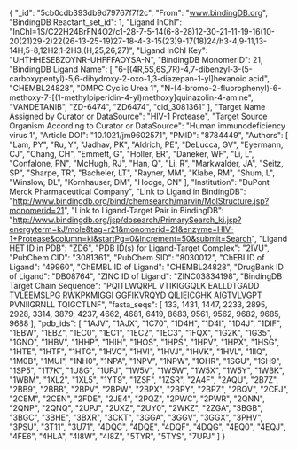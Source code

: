{
 "_id": "5cb0cdb393db9d79767f7f2c",
 "From": "www.bindingDB.org",
 "BindingDB Reactant_set_id": 1,
 "Ligand InChI": "InChI=1S/C22H24BrFN4O2/c1-28-7-5-14(6-8-28)12-30-21-11-19-16(10-20(21)29-2)22(26-13-25-19)27-18-4-3-15(23)9-17(18)24/h3-4,9-11,13-14H,5-8,12H2,1-2H3,(H,25,26,27)",
 "Ligand InChI Key": "UHTHHESEBZOYNR-UHFFFAOYSA-N",
 "BindingDB MonomerID": 21,
 "BindingDB Ligand Name": [
  "6-[(4R,5S,6S,7R)-4,7-dibenzyl-3-(5-carboxypentyl)-5,6-dihydroxy-2-oxo-1,3-diazepan-1-yl]hexanoic acid",
  "CHEMBL24828",
  "DMPC Cyclic Urea 1",
  "N-(4-bromo-2-fluorophenyl)-6-methoxy-7-[(1-methylpiperidin-4-yl)methoxy]quinazolin-4-amine",
  "VANDETANIB",
  "ZD-6474",
  "ZD6474",
  "cid_3081361"
 ],
 "Target Name Assigned by Curator or DataSource": "HIV-1 Protease",
 "Target Source Organism According to Curator or DataSource": "Human immunodeficiency virus 1",
 "Article DOI": "10.1021/jm9602571",
 "PMID": "8784449",
 "Authors": [
  "Lam, PY",
  "Ru, Y",
  "Jadhav, PK",
  "Aldrich, PE",
  "DeLucca, GV",
  "Eyermann, CJ",
  "Chang, CH",
  "Emmett, G",
  "Holler, ER",
  "Daneker, WF",
  "Li, L",
  "Confalone, PN",
  "McHugh, RJ",
  "Han, Q",
  "Li, R",
  "Markwalder, JA",
  "Seitz, SP",
  "Sharpe, TR",
  "Bacheler, LT",
  "Rayner, MM",
  "Klabe, RM",
  "Shum, L",
  "Winslow, DL",
  "Kornhauser, DM",
  "Hodge, CN"
 ],
 "Institution": "DuPont Merck Pharmaceutical Company",
 "Link to Ligand in BindingDB": "http://www.bindingdb.org/bind/chemsearch/marvin/MolStructure.jsp?monomerid=21",
 "Link to Ligand-Target Pair in BindingDB": "http://www.bindingdb.org/jsp/dbsearch/PrimarySearch_ki.jsp?energyterm=kJ/mole&tag=r21&monomerid=21&enzyme=HIV-1+Protease&column=ki&startPg=0&Increment=50&submit=Search",
 "Ligand HET ID in PDB": "ZD6",
 "PDB ID(s) for Ligand-Target Complex": "2IVU",
 "PubChem CID": "3081361",
 "PubChem SID": "8030012",
 "ChEBI ID of Ligand": "49960",
 "ChEMBL ID of Ligand": "CHEMBL24828",
 "DrugBank ID of Ligand": "DB08764",
 "ZINC ID of Ligand": "ZINC03834198",
 "BindingDB Target Chain Sequence": "PQITLWQRPL VTIKIGGQLK EALLDTGADD TVLEEMSLPG RWKPKMIGGI GGFIKVRQYD QILIEICGHK AIGTVLVGPT PVNIIGRNLL TQIGCTLNF",
 "fasta_seqs": [
  133,
  1431,
  1447,
  2233,
  2895,
  2928,
  3314,
  3879,
  4237,
  4662,
  4681,
  6419,
  8683,
  9561,
  9562,
  9682,
  9685,
  9688
 ],
 "pdb_ids": [
  "1AJV",
  "1AJX",
  "1C70",
  "1D4H",
  "1D4I",
  "1D4J",
  "1DIF",
  "1EBW",
  "1EBZ",
  "1EC0",
  "1EC1",
  "1EC2",
  "1EC3",
  "1FQX",
  "1G2K",
  "1G35",
  "1GNO",
  "1HBV",
  "1HHP",
  "1HIH",
  "1HOS",
  "1HPS",
  "1HPV",
  "1HPX",
  "1HSG",
  "1HTE",
  "1HTF",
  "1HTG",
  "1HVC",
  "1HVI",
  "1HVJ",
  "1HVK",
  "1HVL",
  "1IIQ",
  "1M0B",
  "1MUI",
  "1NH0",
  "1NPA",
  "1NPV",
  "1NPW",
  "1OHR",
  "1SGU",
  "1SH9",
  "1SP5",
  "1T7K",
  "1U8G",
  "1UPJ",
  "1W5V",
  "1W5W",
  "1W5X",
  "1W5Y",
  "1WBK",
  "1WBM",
  "1XL2",
  "1XL5",
  "1YT9",
  "1ZSF",
  "1ZSR",
  "2A4F",
  "2AQU",
  "2B7Z",
  "2BB9",
  "2BBB",
  "2BPV",
  "2BPW",
  "2BPX",
  "2BPY",
  "2BPZ",
  "2BQV",
  "2CEJ",
  "2CEM",
  "2CEN",
  "2FDE",
  "2JE4",
  "2PQZ",
  "2PWC",
  "2PWR",
  "2QNN",
  "2QNP",
  "2QNQ",
  "2UPJ",
  "2UXZ",
  "2UY0",
  "2WKZ",
  "2ZGA",
  "3BGB",
  "3BGC",
  "3BHE",
  "3BXR",
  "3CKT",
  "3GGA",
  "3GGV",
  "3GGX",
  "3PHV",
  "3PSU",
  "3T11",
  "3U71",
  "4DQC",
  "4DQE",
  "4DQF",
  "4DQG",
  "4EQ0",
  "4EQJ",
  "4FE6",
  "4HLA",
  "4I8W",
  "4I8Z",
  "5TYR",
  "5TYS",
  "7UPJ"
 ]
}